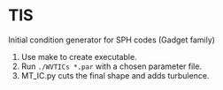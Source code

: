 # TIS
Initial condition generator for SPH codes (Gadget family)

1. Use make to create executable.
2. Run ```./WVTICs *.par``` with a chosen parameter file.
3. MT_IC.py cuts the final shape and adds turbulence.
